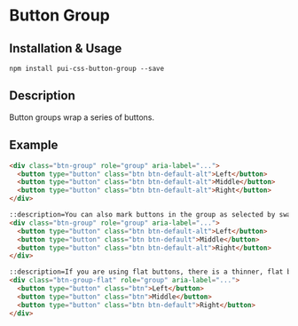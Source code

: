 # Button Group

## Installation & Usage

`npm install pui-css-button-group --save`

## Description

Button groups wrap a series of buttons.

## Example

```html
<div class="btn-group" role="group" aria-label="...">
  <button type="button" class="btn btn-default-alt">Left</button>
  <button type="button" class="btn btn-default-alt">Middle</button>
  <button type="button" class="btn btn-default-alt">Right</button>
</div>
```

```html
::description=You can also mark buttons in the group as selected by swapping between alt button styles.
<div class="btn-group" role="group" aria-label="...">
  <button type="button" class="btn btn-default-alt">Left</button>
  <button type="button" class="btn btn-default">Middle</button>
  <button type="button" class="btn btn-default-alt">Right</button>
</div>
```

```html
::description=If you are using flat buttons, there is a thinner, flat button group
<div class="btn-group-flat" role="group" aria-label="...">
  <button type="button" class="btn">Left</button>
  <button type="button" class="btn">Middle</button>
  <button type="button" class="btn btn-default">Right</button>
</div>
```